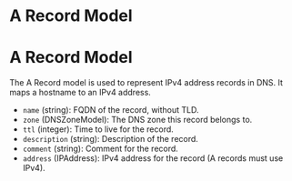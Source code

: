 # A Record Model
# A Record Model

The A Record model is used to represent IPv4 address records in DNS. It maps a hostname to an IPv4 address.

- `name` (string): FQDN of the record, without TLD.
- `zone` (DNSZoneModel): The DNS zone this record belongs to.
- `ttl` (integer): Time to live for the record.
- `description` (string): Description of the record.
- `comment` (string): Comment for the record.
- `address` (IPAddress): IPv4 address for the record (A records must use IPv4).
